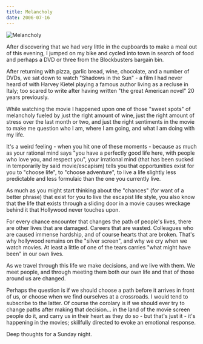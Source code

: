 ```yaml
---
title: Melancholy
date: 2006-07-16
---
```


![Melancholy](https://source.unsplash.com/LuQ2ex5HY3c/1600x900)

After discovering that we had very little in the cupboards to make a meal out of this evening, I jumped on my bike and cycled into town in search of food and perhaps a DVD or three from the Blockbusters bargain bin.

After returning with pizza, garlic bread, wine, chocolate, and a number of DVDs, we sat down to watch "Shadows in the Sun" - a film I had never heard of with Harvey Kietel playing a famous author living as a recluse in Italy; too scared to write after having written "the great American novel" 20 years previously.

While watching the movie I happened upon one of those "sweet spots" of melancholy fueled by just the right amount of wine, just the right amount of stress over the last month or two, and just the right sentiments in the movie to make me question who I am, where I am going, and what I am doing with my life.

It's a weird feeling - when you hit one of these moments - because as much as your rational mind says "you have a perfectly good life here, with people who love you, and respect you", your irrational mind (that has been sucked in temporarily by said movie/escapism) tells you that opportunities exist for you to "choose life", to "choose adventure", to live a life slightly less predictable and less formulaic than the one you currently live.

As much as you might start thinking about the "chances" (for want of a better phrase) that exist for you to live the escapist life style, you also know that the life that exists through a sliding door in a movie causes wreckage behind it that Hollywood never touches upon.

For every chance encounter that changes the path of people's lives, there are other lives that are damaged. Careers that are wasted. Colleagues who are caused immense hardship, and of course hearts that are broken. That's why hollywood remains on the "silver screen", and why we cry when we watch movies. At least a little of one of the tears carries "what might have been" in our own lives.

As we travel through this life we make decisions, and we live with them. We meet people, and through meeting them both our own life and that of those around us are changed.

Perhaps the question is if we should choose a path before it arrives in front of us, or choose when we find ourselves at a crossroads. I would tend to subscribe to the latter. Of course the corolary is if we should ever try to change paths after making that decision... in the land of the movie screen people do it, and carry us in their heart as they do so - but that's just it - it's happening in the movies; skillfully directed to evoke an emotional response.

Deep thoughts for a Sunday night.